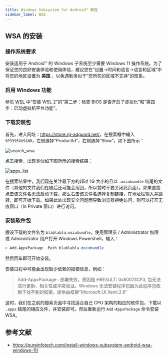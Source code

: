 ```yaml
---
title: Windows Subsystem for Android™️ 教程
sidebar_label: WSA
---
```


## WSA 的安装

### 操作系统要求

安装适用于 Android™️ 的 Windows 子系统至少需要 Windows 11 操作系统。为了保证您的良好安装体验和使用体验，建议您在“设置→时间和语言→语言和区域”中将您的地区设置为 **美国** ，以免遇到类似于“您所在的区域不支持”的现象。

### 启用 Windows 功能

参见 [WSL](./wsl) 中“安装 WSL 2”的“第二步：检查 BIOS 是否开启了虚拟化”和“第四步：启动虚拟机平台功能”。

### 下载安装包

首先，进入网址：<https://store.rg-adguard.net/>，在搜索框中输入 `9P3395VX91NR`，左侧选择“ProductId”，右侧选择“Slow”，如下图所示：

![search_wsa](https://cdn.jsdelivr.net/gh/eesast/docs@latest/docs/tools/assets/wsa/search_wsa.png)

点击搜索，出现类似如下图所示的搜索结果：

![appx_list](https://cdn.jsdelivr.net/gh/eesast/docs@latest/docs/tools/assets/wsa/appx_list.png)

在搜索结果中，我们现在关注最下方的超过 1G 大小的且以 `.msixbundle` 结尾的文件（其他的文件我们在随后还可能会用到，所以暂时不要关闭此页面）。如果直接点击该文件名无法启动下载，那么右击该文件名选择复制链接，在地址栏输入并跳转，即可开始下载。如果此处出现安全问题而导致浏览器拒绝访问，则可以打开无痕窗口（In Private 窗口）进行访问。

### 安装软件包

假设下载的文件名为 `blablabla.msixbundle`。使用管理员 / Administrator 权限或 Administrator 用户打开 Windows Powershell，输入：

```powershell
> Add-AppxPackage -Path blablabla.msixbundle
```

然后回车即可开始安装。

安装过程中可能会出现缺少依赖的报错信息，例如：

> Add-AppxPackage : 部署失败，原因是 HRESULT: 0x80073CF3, 包无法进行更新、相关性或冲突验证。Windows 无法安装程序包因为此程序包依赖于找不到的框架。提供由框架"Microsoft.UI.Xaml.2.6"

这时，我们在之前的搜索页面中寻找适合自己 CPU 架构的相应的软件包，下载以 `.appx` 结尾的相应文件，并安装即可。然后重新运行 `Add-AppxPackage` 命令安装 WSA。

## 参考文献

+ <https://pureinfotech.com/install-windows-subsystem-android-wsa-windows-11/>
